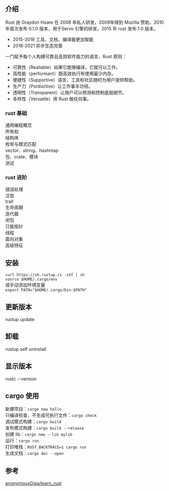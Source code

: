## 介绍
Rust 由 Graydon Hoare 在 2008 年私人研发，2009年得到 Mozilla 赞助，2010年首次发布 0.1.0 版本，用于Servo 引擎的研发，2015 年 rust 发布 1.0 版本。 
* 2015-2018 工具、文档、编译器更加智能  
* 2018-2021 异步生态完善  

一门赋予每个人构建可靠且高效软件能力的语言，Rust 原则：
* 可靠性（Realiable）如果它能够编译，它就可以工作。
* 高性能（performant）既高效执行有使用最少内存。
* 便捷性（Supportive）语言、工具和社区随时为用户提供帮助。
* 生产力（Porductive）让工作事半功倍。
* 透明性（Transparent）让用户可以预测和控制底层细节。
* 多样性（Versatile）用 Rust 做任何事。


### rust 基础
通用编程概念  
所有权  
结构体  
枚举与模式匹配  
vector、string、hashmap  
包、crate、模块  
测试  

### rust 进阶
错误处理  
泛型  
trait  
生命周期  
迭代器  
闭包  
只能指针  
线程  
面向对象  
高级特征  

## 安装
`curl https://sh.rustup.rs -sSf | sh`  
`source $HOME/.cargo/env`  
或手动添加环境变量  
`export PATH="$HOME/.cargo/bin:$PATH"`  

## 更新版本
rustup update

## 卸载
rustup self uninstall

## 显示版本
rustc --version

## cargo 使用
新建项目：`cargo new hello`  
只编译检查，不生成可执行文件：`cargo check`  
调试模式构建：`cargo build`  
发布模式构建：`cargo build --release`  
创建 lib：`cargo new --lib mylib`  
运行：`cargo run`  
打印堆栈：`RUST_BACKTRACE=1 cargo run`  
生成文档：`cargo doc --open`

## 参考
[anonymousGiga/learn_rust](https://github.com/anonymousGiga/learn_rust)
